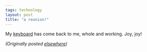 ```yaml
---
tags: technology
layout: post
title: "a reunion!"
---
```




<p>My <a href="/2002/02/11/when_you_least_expect_it.html">keyboard</a> has come back to me, whole and working. Joy, joy!</p>

<p>
<p><em>(Originally posted <a href="http://use.perl.org/~lachoy/journal/3204">elsewhere</a>)</em></p>


